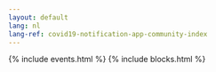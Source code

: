 ```yaml
---
layout: default
lang: nl
lang-ref: covid19-notification-app-community-index
---
```


{% include events.html %}
{% include blocks.html %}